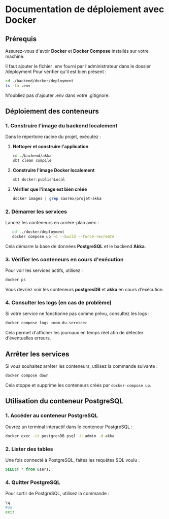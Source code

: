 # Documentation de déploiement avec Docker

## Prérequis
Assurez-vous d'avoir **Docker** et **Docker Compose** installés sur votre machine.

Il faut ajouter le fichier .env fourni par l'administrateur dans le dossier /deployment
Pour vérifier qu'il est bien présent :

```sh
cd ./backend/docker/deployment
ls -la .env
```

N'oubliez pas d'ajouter .env dans votre .gitignore.

## Déploiement des conteneurs

### 1. Construire l'image du backend localement
Dans le répertoire racine du projet, exécutez :

1. **Nettoyer et construire l'application**
   ```sh
   cd ./backend/akka
   sbt clean compile
   ```
   
2. **Construire l'image Docker localement**
   ```sh
   sbt docker:publishLocal
   ```

3. **Vérifier que l'image est bien créée**
   ```sh
   docker images | grep saorex/projet-akka
   ```

### 2. Démarrer les services
Lancez les conteneurs en arrière-plan avec :

```sh
   cd ../docker/deployment
   docker compose up -d --build --force-recreate
```

Cela démarre la base de données **PostgreSQL** et le backend **Akka**.

### 3. Vérifier les conteneurs en cours d'exécution
Pour voir les services actifs, utilisez :

```sh
docker ps
```

Vous devriez voir les conteneurs **postgresDB** et **akka** en cours d'exécution.

### 4. Consulter les logs (en cas de problème)
Si votre service ne fonctionne pas comme prévu, consultez les logs :

```sh
docker compose logs <nom-du-service>
```

Cela permet d'afficher les journaux en temps réel afin de détecter d'éventuelles erreurs.

## Arrêter les services
Si vous souhaitez arrêter les conteneurs, utilisez la commande suivante :

```sh
docker compose down
```
Cela stoppe et supprime les conteneurs créés par `docker-compose up`.

## Utilisation du conteneur PostgreSQL

### 1. Accéder au conteneur PostgreSQL

Ouvrez un terminal interactif dans le conteneur PostgreSQL :

```sh
docker exec -it postgresDB psql -U admin -d akka
```

### 2. Lister des tables 
Une fois connecté à PostgreSQL, faites les requêtes SQL voulu :

```sql
SELECT * from users;
```

### 4. Quitter PostgreSQL
Pour sortir de PostgreSQL, utilisez la commande :

```sh
\q
#ou
exit
```

